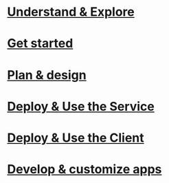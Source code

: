 # [Understand & Explore](/information-protection/information-protection/what-is-information-protection)
# [Get started](/information-protection/get-started/requirements-azure-rms)
# [Plan & design](/information-protection/plan-design/deployment-roadmap)
# [Deploy & Use the Service](/information-protection/deploy-use/activate-service)
# [Deploy & Use the Client](/information-protection/rms-client/use-client)
# [Develop & customize apps](/information-protection/develop/developers-guide)

